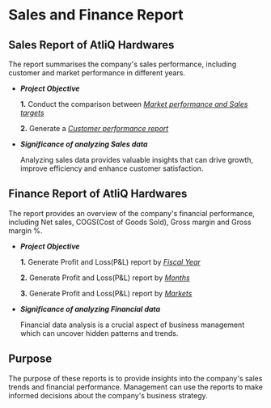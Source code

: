 # Sales and Finance Report

## Sales Report of AtliQ Hardwares

The report summarises the company's sales performance, including customer and market performance in different years.
-  **_Project Objective_**
  
     **1.** Conduct the comparison between _[Market performance and Sales targets](https://github.com/tyagi-mansi11/SalesFinance-Report/blob/cb4929ee5af02f6abeceefe40d492f4ff752dd31/Market%20Performance%20Report.pdf)_
   
     **2.** Generate a _[Customer performance report](https://github.com/tyagi-mansi11/SalesFinance-Report/blob/cb4929ee5af02f6abeceefe40d492f4ff752dd31/Customer%20Performance%20Report.pdf)_
   
 -   **_Significance of analyzing Sales data_**

     Analyzing sales data provides valuable insights that can drive growth, improve efficiency and enhance customer satisfaction.

##  Finance Report of AtliQ Hardwares
   
The report provides an overview of the company's financial performance, including Net sales, COGS(Cost of Goods Sold), Gross margin and Gross margin %.
- **_Project Objective_** 

    **1.** Generate Profit and Loss(P&L) report by _[Fiscal Year](https://github.com/tyagi-mansi11/SalesFinance-Report/blob/cb4929ee5af02f6abeceefe40d492f4ff752dd31/P%26L%20by%20Fiscal%20Years.pdf)_

   **2.** Generate Profit and Loss(P&L) report by _[Months](https://github.com/tyagi-mansi11/SalesFinance-Report/blob/cb4929ee5af02f6abeceefe40d492f4ff752dd31/P%26L%20by%20Months.pdf)_

   **3.** Generate Profit and Loss(P&L) report by _[Markets](https://github.com/tyagi-mansi11/SalesFinance-Report/blob/cb4929ee5af02f6abeceefe40d492f4ff752dd31/P%26L%20for%20Market.pdf)_


- **_Significance of analyzing Financial data_**

  Financial data analysis is a crucial aspect of business management which can uncover hidden patterns and trends.

## Purpose

The purpose of these reports is to provide insights into the company's sales trends and financial performance. Management can use the reports to make informed decisions about the company's business strategy.

